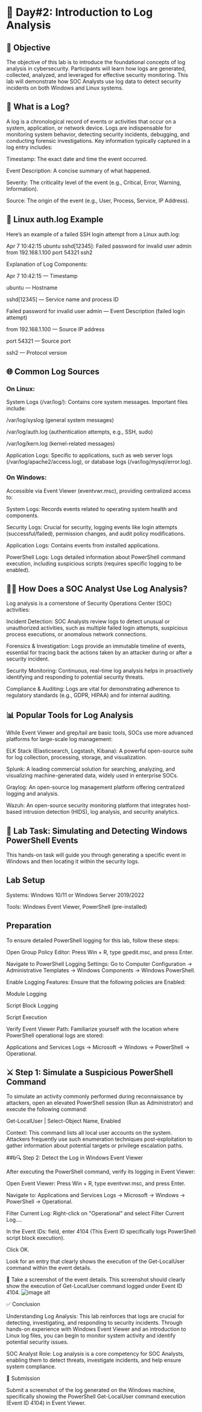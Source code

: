 # 🚀 Day#2: Introduction to Log Analysis

## 🎯 Objective

The objective of this lab is to introduce the foundational concepts of log analysis in cybersecurity. Participants will learn how logs are generated, collected, analyzed, and leveraged for effective security monitoring. This lab will demonstrate how SOC Analysts use log data to detect security incidents on both Windows and Linux systems.

## 🧠 What is a Log?

A log is a chronological record of events or activities that occur on a system, application, or network device. Logs are indispensable for monitoring system behavior, detecting security incidents, debugging, and conducting forensic investigations. Key information typically captured in a log entry includes:

Timestamp: The exact date and time the event occurred.

Event Description: A concise summary of what happened.

Severity: The criticality level of the event (e.g., Critical, Error, Warning, Information).

Source: The origin of the event (e.g., User, Process, Service, IP Address).

## 🐧 Linux auth.log Example

Here’s an example of a failed SSH login attempt from a Linux auth.log:

Apr  7 10:42:15 ubuntu sshd[12345]: Failed password for invalid user admin from 192.168.1.100 port 54321 ssh2

Explanation of Log Components:

Apr 7 10:42:15 — Timestamp

ubuntu — Hostname

sshd[12345] — Service name and process ID

Failed password for invalid user admin — Event Description (failed login attempt)

from 192.168.1.100 — Source IP address

port 54321 — Source port

ssh2 — Protocol version

## 🌐 Common Log Sources

### On Linux:

System Logs (/var/log/): Contains core system messages. Important files include:

/var/log/syslog (general system messages)

/var/log/auth.log (authentication attempts, e.g., SSH, sudo)

/var/log/kern.log (kernel-related messages)

Application Logs: Specific to applications, such as web server logs (/var/log/apache2/access.log), or database logs (/var/log/mysql/error.log).

### On Windows:

Accessible via Event Viewer (eventvwr.msc), providing centralized access to:

System Logs: Records events related to operating system health and components.

Security Logs: Crucial for security, logging events like login attempts (successful/failed), permission changes, and audit policy modifications.

Application Logs: Contains events from installed applications.

PowerShell Logs: Logs detailed information about PowerShell command execution, including suspicious scripts (requires specific logging to be enabled).


## 👩‍💻 How Does a SOC Analyst Use Log Analysis?

Log analysis is a cornerstone of Security Operations Center (SOC) activities:

Incident Detection: SOC Analysts review logs to detect unusual or unauthorized activities, such as multiple failed login attempts, suspicious process executions, or anomalous network connections.

Forensics & Investigation: Logs provide an immutable timeline of events, essential for tracing back the actions taken by an attacker during or after a security incident.

Security Monitoring: Continuous, real-time log analysis helps in proactively identifying and responding to potential security threats.

Compliance & Auditing: Logs are vital for demonstrating adherence to regulatory standards (e.g., GDPR, HIPAA) and for internal auditing.


## 📊 Popular Tools for Log Analysis

While Event Viewer and grep/tail are basic tools, SOCs use more advanced platforms for large-scale log management:

ELK Stack (Elasticsearch, Logstash, Kibana): A powerful open-source suite for log collection, processing, storage, and visualization.

Splunk: A leading commercial solution for searching, analyzing, and visualizing machine-generated data, widely used in enterprise SOCs.

Graylog: An open-source log management platform offering centralized logging and analysis.

Wazuh: An open-source security monitoring platform that integrates host-based intrusion detection (HIDS), log analysis, and security analytics.


## 🧪 Lab Task: Simulating and Detecting Windows PowerShell Events

This hands-on task will guide you through generating a specific event in Windows and then locating it within the security logs.

## Lab Setup

Systems: Windows 10/11 or Windows Server 2019/2022

Tools: Windows Event Viewer, PowerShell (pre-installed)


## Preparation

To ensure detailed PowerShell logging for this lab, follow these steps:

Open Group Policy Editor: Press Win + R, type gpedit.msc, and press Enter.

Navigate to PowerShell Logging Settings: Go to Computer Configuration → Administrative Templates → Windows Components → Windows PowerShell.

Enable Logging Features: Ensure that the following policies are Enabled:

Module Logging

Script Block Logging

Script Execution

Verify Event Viewer Path: Familiarize yourself with the location where PowerShell operational logs are stored:

Applications and Services Logs → Microsoft → Windows → PowerShell → Operational.

## ⚔️ Step 1: Simulate a Suspicious PowerShell Command

To simulate an activity commonly performed during reconnaissance by attackers, open an elevated PowerShell session (Run as Administrator) and execute the following command:

Get-LocalUser | Select-Object Name, Enabled

Context: This command lists all local user accounts on the system. Attackers frequently use such enumeration techniques post-exploitation to gather information about potential targets or privilege escalation paths.

##b🔍 Step 2: Detect the Log in Windows Event Viewer

After executing the PowerShell command, verify its logging in Event Viewer:

Open Event Viewer: Press Win + R, type eventvwr.msc, and press Enter.

Navigate to: Applications and Services Logs → Microsoft → Windows → PowerShell → Operational.

Filter Current Log: Right-click on "Operational" and select Filter Current Log....

In the Event IDs: field, enter 4104 (This Event ID specifically logs PowerShell script block execution).

Click OK.

Look for an entry that clearly shows the execution of the Get-LocalUser command within the event details.

📸 Take a screenshot of the event details. This screenshot should clearly show the execution of Get-LocalUser command logged under Event ID 4104.
![image alt](https://github.com/sachinpatil-soc/30-Day-SOC-Analyst-Challenge-2025/blob/main/Windows-powershell.JPEG?raw=true) 

✅ Conclusion

Understanding Log Analysis: This lab reinforces that logs are crucial for detecting, investigating, and responding to security incidents. Through hands-on experience with Windows Event Viewer and an introduction to Linux log files, you can begin to monitor system activity and identify potential security issues.

SOC Analyst Role: Log analysis is a core competency for SOC Analysts, enabling them to detect threats, investigate incidents, and help ensure system compliance.

📸 Submission

Submit a screenshot of the log generated on the Windows machine, specifically showing the PowerShell Get-LocalUser command execution (Event ID 4104) in Event Viewer.

